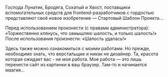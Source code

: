 Господа Лунатик, Бродяга, Сохатый и Хвост, поставщики вспомогательных средств для frontend-разработчиков с гордостью представляют своё новое изобретение — Стартовый Шаблон Проекта…

Перед использованием произнести (с правами администратора): «Торжественно клянусь, что замышляю шалость, и только шалость!»
После использования произнести: «Шалость удалась!»

Здесь также можно ознакомиться с моими работами. Но прежде, необходимо знать, что верстальщик и никак не дизайнер. Та, красота которая ожидает вас - не моя работа. Моя работа — это лишь перенести сайт из картинки в ваш браузер. Там-то и начинается маагия...
